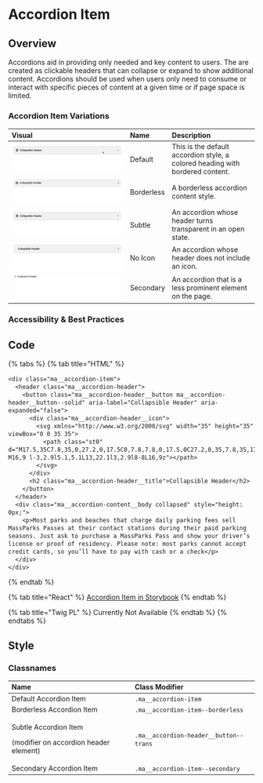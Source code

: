 # Accordion Item

## Overview

Accordions aid in providing only needed and key content to users. The are created as clickable headers that can collapse or expand to show additional content. Accordions should be used when users only need to consume or interact with specific pieces of content at a given time or if page space is limited.

### Accordion Item Variations

| Visual | Name | Description |
| :--- | :--- | :--- |
| ![](../../.gitbook/assets/accordiondefault.gif) | Default | This is the default accordion style, a colored heading with bordered content. |
| ![](../../.gitbook/assets/accordion-borderless%20%283%29.gif) | Borderless | A borderless accordion content style. |
| ![](../../.gitbook/assets/accordion-subtle-1.gif) | Subtle | An accordion whose header turns transparent  in an open state. |
| ![](../../.gitbook/assets/accordionnoicon.gif) | No Icon | An accordion whose header does not include an icon. |
| ![](../../.gitbook/assets/accordionsecondary%20%282%29.gif) | Secondary | An accordion that is a less prominent element on the page. |

### Accessibility & Best Practices

## Code

{% tabs %}
{% tab title="HTML" %}
```markup
<div class="ma__accordion-item">
  <header class="ma__accordion-header">
    <button class="ma__accordion-header__button ma__accordion-header__button--solid" aria-label="Collapsible Header" aria-expanded="false">
      <div class="ma__accordion-header__icon">
        <svg xmlns="http://www.w3.org/2000/svg" width="35" height="35" viewBox="0 0 35 35">
          <path class="st0" d="M17.5,35C7.8,35,0,27.2,0,17.5C0,7.8,7.8,0,17.5,0C27.2,0,35,7.8,35,17.5C35,27.2,27.2,35,17.5,35z M16,9 l-3,2.9l5.1,5.1L13,22.1l3,2.9l8-8L16,9z"></path>
        </svg>
      </div>
      <h2 class="ma__accordion-header__title">Collapsible Header</h2>
    </button>
  </header>
  <div class="ma__accordion-content__body collapsed" style="height: 0px;">
    <p>Most parks and beaches that charge daily parking fees sell MassParks Passes at their contact stations during their paid parking seasons. Just ask to purchase a MassParks Pass and show your driver’s license or proof of residency. Please note: most parks cannot accept credit cards, so you’ll have to pay with cash or a check</p>
  </div>
</div>
```
{% endtab %}

{% tab title="React" %}
[Accordion Item in Storybook](https://mayflower-react.digital.mass.gov/?knob-href=%23&knob-accordion.emphasize=true&knob-info=&knob-selectBox.defaultSelected=Green&knob-selectBox.options=%5B%7B%22text%22%3A%22Green%22%2C%22value%22%3A%22green%22%7D%2C%7B%22text%22%3A%22Blue%22%2C%22value%22%3A%22blue%22%7D%5D&knob-accordion.border=true&knob-accordion.info=Collapsible%20Header&knob-children.paragraph.text%20%28example%29=Most%20parks%20and%20beaches%20that%20charge%20daily%20parking%20fees%20sell%20MassParks%20Passes%20at%20their%20contact%20stations%20during%20their%20paid%20parking%20seasons.%20Just%20ask%20to%20purchase%20a%20MassParks%20Pass%20and%20show%20your%20driver%E2%80%99s%20license%20or%20proof%20of%20residency.%20Please%20note%3A%20most%20parks%20cannot%20accept%20credit%20cards%2C%20so%20you%E2%80%99ll%20have%20to%20pay%20with%20cash%20or%20a%20check&knob-selectBox.className=ma__select-box%20js-dropdown&knob-List%20Item%200=This%20is%20a%20list%20item%20in%20an%20unordered%20list&knob-tableOptions.feeTable=%7B%22head%22%3A%7B%22rows%22%3A%5B%7B%22rowSpanOffset%22%3Afalse%2C%22cells%22%3A%5B%7B%22heading%22%3Afalse%2C%22colspan%22%3A%22%22%2C%22rowspan%22%3A%22%22%2C%22text%22%3A%22Type%22%7D%2C%7B%22heading%22%3Atrue%2C%22colspan%22%3A%22%22%2C%22rowspan%22%3A%22%22%2C%22text%22%3A%22Name%22%7D%2C%7B%22heading%22%3Atrue%2C%22colspan%22%3A%22%22%2C%22rowspan%22%3A%22%22%2C%22text%22%3A%22Fee%22%7D%5D%7D%5D%7D%2C%22bodies%22%3A%5B%7B%22rows%22%3A%5B%7B%22rowSpanOffset%22%3Afalse%2C%22cells%22%3A%5B%7B%22heading%22%3Atrue%2C%22colspan%22%3A%22%22%2C%22rowspan%22%3A%224%22%2C%22text%22%3A%22Freshwater%20Fishing%22%7D%2C%7B%22heading%22%3Afalse%2C%22colspan%22%3A%22%22%2C%22rowspan%22%3A%22%22%2C%22text%22%3A%22Resident%20Citizen%20or%20Non-Resident%20Fishing%22%7D%2C%7B%22heading%22%3Afalse%2C%22colspan%22%3A%22%22%2C%22rowspan%22%3A%22%22%2C%22text%22%3A%22%2427.50%22%7D%5D%7D%2C%7B%22rowSpanOffset%22%3Atrue%2C%22cells%22%3A%5B%7B%22heading%22%3Afalse%2C%22colspan%22%3A%22%22%2C%22rowspan%22%3A%22%22%2C%22text%22%3A%22Resident%20Citizen%20or%20Non-Resident%20Minor%20Fishing%20%28Age%2015-17%29%22%7D%2C%7B%22heading%22%3Afalse%2C%22colspan%22%3A%22%22%2C%22rowspan%22%3A%22%22%2C%22text%22%3A%22FREE%22%7D%5D%7D%2C%7B%22rowSpanOffset%22%3Atrue%2C%22cells%22%3A%5B%7B%22heading%22%3Afalse%2C%22colspan%22%3A%22%22%2C%22rowspan%22%3A%22%22%2C%22text%22%3A%22Resident%20Citizen%20Fishing%20%28Age%2065-69%29%22%7D%2C%7B%22heading%22%3Afalse%2C%22colspan%22%3A%22%22%2C%22rowspan%22%3A%22%22%2C%22text%22%3A%22%2416.25%22%7D%5D%7D%2C%7B%22rowSpanOffset%22%3Atrue%2C%22cells%22%3A%5B%7B%22heading%22%3Afalse%2C%22colspan%22%3A%22%22%2C%22rowspan%22%3A%22%22%2C%22text%22%3A%22Resident%20Citizen%20Fishing%20%28Aged%2070%20or%20Over%29%22%7D%2C%7B%22heading%22%3Afalse%2C%22colspan%22%3A%22%22%2C%22rowspan%22%3A%22%22%2C%22text%22%3A%22FREE%22%7D%5D%7D%5D%7D%2C%7B%22rows%22%3A%5B%7B%22rowSpanOffset%22%3Afalse%2C%22cells%22%3A%5B%7B%22heading%22%3Atrue%2C%22colspan%22%3A%22%22%2C%22rowspan%22%3A%224%22%2C%22text%22%3A%22Hunting%22%7D%2C%7B%22heading%22%3Afalse%2C%22colspan%22%3A%22%22%2C%22rowspan%22%3A%22%22%2C%22text%22%3A%22Resident%20Citizen%20Hunting%22%7D%2C%7B%22heading%22%3Afalse%2C%22colspan%22%3A%22%22%2C%22rowspan%22%3A%22%22%2C%22text%22%3A%22%2427.50%22%7D%5D%7D%2C%7B%22rowSpanOffset%22%3Atrue%2C%22cells%22%3A%5B%7B%22heading%22%3Afalse%2C%22colspan%22%3A%22%22%2C%22rowspan%22%3A%22%22%2C%22text%22%3A%22Resident%20Citizen%20Hunting%2C%20%28Age%2065-69%29%22%7D%2C%7B%22heading%22%3Afalse%2C%22colspan%22%3A%22%22%2C%22rowspan%22%3A%22%22%2C%22text%22%3A%22%2416.25%22%7D%5D%7D%2C%7B%22rowSpanOffset%22%3Atrue%2C%22cells%22%3A%5B%7B%22heading%22%3Afalse%2C%22colspan%22%3A%22%22%2C%22rowspan%22%3A%22%22%2C%22text%22%3A%22Resident%20and%20Non-Resident%20Citizen%20Hunting%22%7D%2C%7B%22heading%22%3Afalse%2C%22colspan%22%3A%22%22%2C%22rowspan%22%3A%22%22%2C%22text%22%3A%22FREE%22%7D%5D%7D%2C%7B%22rowSpanOffset%22%3Atrue%2C%22cells%22%3A%5B%7B%22heading%22%3Afalse%2C%22colspan%22%3A%22%22%2C%22rowspan%22%3A%22%22%2C%22text%22%3A%22Resident%20Hunting%22%7D%2C%7B%22heading%22%3Afalse%2C%22colspan%22%3A%22%22%2C%22rowspan%22%3A%22%22%2C%22text%22%3A%22%2427.50%22%7D%5D%7D%5D%7D%5D%7D&knob-List%20Item%201=An%20unordered%20list%20is%20a%20list%20in%20which%20the%20sequence%20of%20items%20is%20not%20important.%20Sometimes%2C%20an%20unordered%20list%20is%20a%20bulleted%20list.%20And%20this%20is%20a%20long%20list%20item%20in%20an%20unordered%20list%20that%20can%20wrap%20onto%20a%20new%20line.&knob-List%20Item%202=Lists%20can%20be%20nested%20inside%20of%20each%20other&knob-selectBox.id=color-select&knob-List%20Item%203=This%20is%20the%20last%20list%20item&knob-selectBox.required=true&knob-accordion.icon=circlechevron&knob-Sub%20Item%200=This%20is%20a%20nested%20list%20item&knob-accordion.headerLevel=2&knob-Sub%20Item%201=This%20is%20another%20nested%20list%20item%20in%20an%20unordered%20list&knob-accordion.title=Collapsible%20Header&knob-linkText=Lorem%20ipsum%20dolor%20sit%20amet&knob-selectBox.label=Color%20Scheme%3A&selectedKind=molecules&selectedStory=AccordionItem&full=0&addons=1&stories=1&panelRight=0&addonPanel=storybooks%2Fstorybook-addon-knobs)
{% endtab %}

{% tab title="Twig PL" %}
Currently Not Available
{% endtab %}
{% endtabs %}

## Style

### Classnames

<table>
  <thead>
    <tr>
      <th style="text-align:left">Name</th>
      <th style="text-align:left">Class Modifier</th>
    </tr>
  </thead>
  <tbody>
    <tr>
      <td style="text-align:left">Default Accordion Item</td>
      <td style="text-align:left"><code>.ma__accordion-item</code>
      </td>
    </tr>
    <tr>
      <td style="text-align:left">Borderless Accordion Item</td>
      <td style="text-align:left"><code>.ma__accordion-item--borderless</code>
      </td>
    </tr>
    <tr>
      <td style="text-align:left">
        <p>Subtle Accordion Item</p>
        <p>(modifier on accordion header element)</p>
      </td>
      <td style="text-align:left"><code>.ma__accordion-header__button--trans</code> 
      </td>
    </tr>
    <tr>
      <td style="text-align:left">Secondary Accordion Item</td>
      <td style="text-align:left"><code>.ma__accordion-item--secondary</code>
      </td>
    </tr>
  </tbody>
</table>

